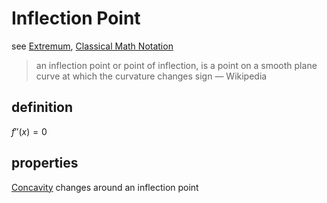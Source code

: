 # Inflection Point

see [Extremum](Extremum%20b28f7c5907fb47adb037ca90b838c2db.md), [Classical Math Notation](../Tags%20b793d46ea133446daa88889450d15033/Classical%20Math%20Notation%20eb53679093ce497baa118d7bfde14d6c.md)

> an inflection point or point of inflection, is a point on a smooth plane curve at which the curvature changes sign — Wikipedia
> 

## definition

$f''(x) = 0$

## properties

[Concavity](Concavity%201fc95494a13a4e30b28e4b498d3cfd4c.md) changes around an inflection point